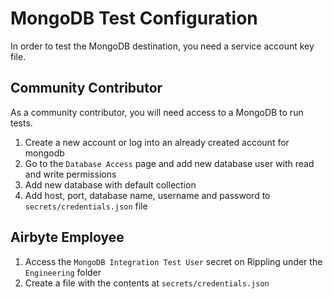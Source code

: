 # MongoDB Test Configuration

In order to test the MongoDB destination, you need a service account key file.

## Community Contributor

As a community contributor, you will need access to a MongoDB to run tests.

1. Create a new account or log into an already created account for mongodb
1. Go to the `Database Access` page and add new database user with read and write permissions
1. Add new database with default collection
1. Add host, port, database name, username and password to `secrets/credentials.json` file

## Airbyte Employee

1. Access the `MongoDB Integration Test User` secret on Rippling under the `Engineering` folder
1. Create a file with the contents at `secrets/credentials.json`

